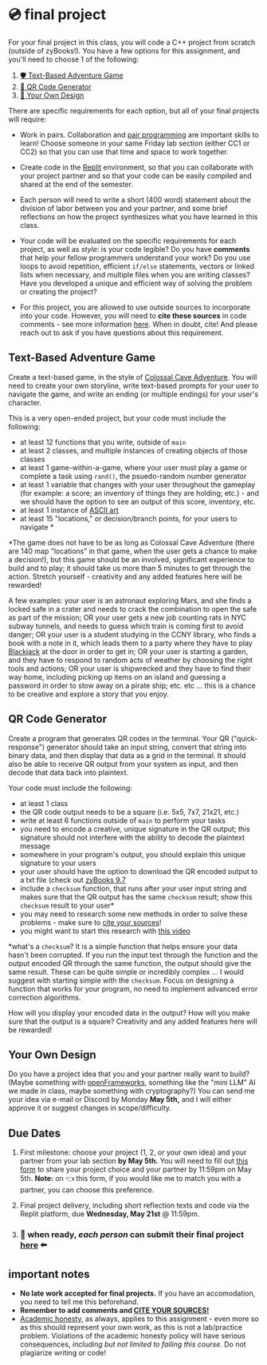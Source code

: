 # 💿 final project

For your final project in this class, you will code a C++ project from scratch (outside of zyBooks!). You have a few options for this assignment, and you'll need to choose 1 of the following:

1. [🛡 Text-Based Adventure Game](#text-based-adventure-game)
2. [🧊 QR Code Generator](#qr-code-generator)
3. [🎨 Your Own Design](#your-own-design)

There are specific requirements for each option, but all of your final projects will require:

- Work in pairs. Collaboration and [pair programming](https://www.newyorker.com/magazine/2018/12/10/the-friendship-that-made-google-huge) are important skills to learn! Choose someone in your same Friday lab section (either CC1 or CC2) so that you can use that time and space to work together.

- Create code in the [Replit](https://replit.com/) environment, so that you can collaborate with your project partner and so that your code can be easily compiled and shared at the end of the semester.

- Each person will need to write a short (400 word) statement about the division of labor between you and your partner, and some brief reflections on how the project synthesizes what you have learned in this class.

- Your code will be evaluated on the specific requirements for each project, as well as _style_: is your code legible? Do you have **comments** that help your fellow programmers understand your work? Do you use loops to avoid repetition, efficient `if/else` statements, vectors or linked lists when necessary, and multiple files when you are writing classes? Have you developed a unique and efficient way of solving the problem or creating the project?

- For this project, you are allowed to use outside sources to incorporate into your code. However, you will need to **cite these sources** in code comments - see more information [here](https://github.com/mab253/cpp_spring25/blob/main/ai-citations.md). When in doubt, cite! And please reach out to ask if you have questions about this requirement.

## Text-Based Adventure Game

Create a text-based game, in the style of [Colossal Cave Adventure](https://grack.com/demos/adventure/). You will need to create your own storyline, write text-based prompts for your user to navigate the game, and write an ending (or multiple endings) for your user's character.

This is a very open-ended project, but your code must include the following:
- at least 12 functions that you write, outside of `main`
- at least 2 classes, and multiple instances of creating objects of those classes
- at least 1 game-within-a-game, where your user must play a game or complete a task using `rand()`, the psuedo-random number generator
- at least 1 variable that changes with your user throughout the gameplay (for example: a score; an inventory of things they are holding; etc.) - and we should have the option to see an output of this score, inventory, etc.
- at least 1 instance of [ASCII art](https://www.asciiart.eu/)
- at least 15 "locations," or decision/branch points, for your users to navigate *

*The game does not have to be as long as Colossal Cave Adventure (there are 140 map "locations" in that game, when the user gets a chance to make a decision!), but this game should be an involved, significant experience to build and to play; it should take us more than 5 minutes to get through the action. Stretch yourself - creativity and any added features here will be rewarded!

A few examples: your user is an astronaut exploring Mars, and she finds a locked safe in a crater and needs to crack the combination to open the safe as part of the mission; OR your user gets a new job counting rats in NYC subway tunnels, and needs to guess which train is coming first to avoid danger; OR your user is a student studying in the CCNY library, who finds a book with a note in it, which leads them to a party where they have to play [Blackjack](https://en.wikipedia.org/wiki/Blackjack) at the door in order to get in; OR your user is starting a garden, and they have to respond to random acts of weather by choosing the right tools and actions; OR your user is shipwrecked and they have to find their way home, including picking up items on an island and guessing a password in order to stow away on a pirate ship; etc. etc ... this is a chance to be creative and explore a story that you enjoy.

## QR Code Generator

Create a program that generates QR codes in the terminal. Your QR ("quick-response") generator should take an input string, convert that string into binary data, and then display that data as a grid in the terminal. It should also be able to receive QR output from your system as input, and then decode that data back into plaintext.

Your code must include the following:
- at least 1 class
- the QR code output needs to be a square (i.e. 5x5, 7x7, 21x21, etc.)
- write at least 6 functions outside of `main` to perform your tasks
- you need to encode a creative, unique signature in the QR output; this signature should not interfere with the ability to decode the plaintext message
- somewhere in your program's output, you should explain this unique signature to your users
- your user should have the option to download the QR encoded output to a txt file (check out [zyBooks 9.7](https://learn.zybooks.com/zybook/CUNYCSC10300BlountFall2024/chapter/9/section/7)
- include a `checksum` function, that runs after your user input string and makes sure that the QR output has the same `checksum` result; show this `checksum` result to your user*
- you may need to research some new methods in order to solve these problems - make sure to [cite your sources](https://github.com/mab253/cpp_spring25/blob/main/ai-citations.md)!
- you might want to start this research with [this video](https://www.youtube.com/watch?v=w5ebcowAJD8)

*what's a `checksum`? It is a simple function that helps ensure your data hasn't been corrupted. If you run the input text through the function and the output encoded QR through the same function, the output should give the same result. These can be quite simple or incredibly complex ... I would suggest with starting simple with the `checksum`. Focus on designing a function that works for your program, no need to implement advanced error correction algorithms.

How will you display your encoded data in the output? How will you make sure that the output is a square? Creativity and any added features here will be rewarded!

## Your Own Design

Do you have a project idea that you and your partner really want to build? (Maybe something with [openFrameworks](https://openframeworks.cc/), something like the "mini LLM" AI we made in class, maybe something with cryptography?) You can send me your idea via e-mail or Discord by Monday **May 5th,** and I will either approve it or suggest changes in scope/difficulty.

## Due Dates

1. First milestone: choose your project (1, 2, or your own idea) and your partner from your lab section **by May 5th.** You will need to fill out [this form](https://airtable.com/apphRppFNxzeDvY3b/shrl8YRIjepcTMT6u) to share your project choice and your partner by 11:59pm on May 5th. **Note:** on 👈 this form, if you would like me to match you with a partner, you can choose this preference.

2. Final project delivery, including short reflection texts and code via the Replit platform, due **Wednesday, May 21st** @ 11:59pm.

3. ###  🚀 when ready, _each person_ can submit their final project [here](https://airtable.com/apphRppFNxzeDvY3b/shrHjs72H857NvazQ) ⬅️

## important notes

- **No late work accepted for final projects.** If you have an accomodation, you need to tell me this beforehand.
- **Remember to add comments and [CITE YOUR SOURCES!](https://github.com/mab253/cpp_spring25/blob/main/ai-citations.md)**
- [Academic honesty](https://github.com/mab253/cpp_fall24#academic-honesty-and-integrity), as always, applies to this assignment - even more so as this should represent your own work, as this is not a lab/practice problem. Violations of the academic honesty policy will have serious consequences, _including but not limited to failing this course_. Do not plagiarize writing or code!
